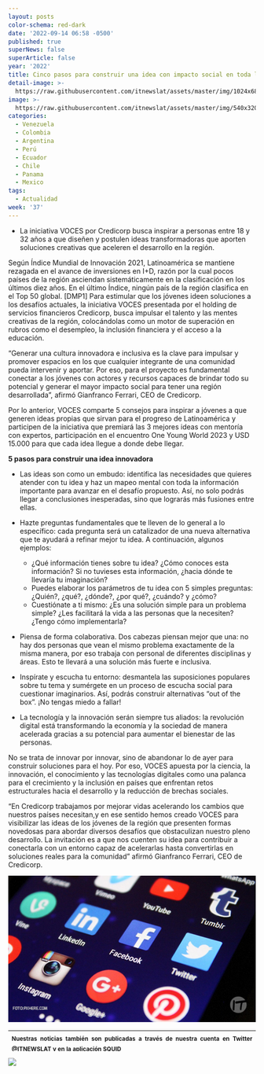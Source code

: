 ```yaml
---
layout: posts
color-schema: red-dark
date: '2022-09-14 06:58 -0500'
published: true
superNews: false
superArticle: false
year: '2022'
title: Cinco pasos para construir una idea con impacto social en toda la región
detail-image: >-
  https://raw.githubusercontent.com/itnewslat/assets/master/img/1024x680/Las-Redes-Sociales-g.jpg
image: >-
  https://raw.githubusercontent.com/itnewslat/assets/master/img/540x320/Las-Redes-Sociales-p.jpg
categories:
  - Venezuela
  - Colombia
  - Argentina
  - Perú
  - Ecuador
  - Chile
  - Panama
  - Mexico
tags:
  - Actualidad
week: '37'
---
```

- La iniciativa VOCES por Credicorp busca inspirar a personas entre 18 y 32 años a que diseñen y postulen ideas transformadoras que aporten soluciones creativas que aceleren el desarrollo en la región.

Según Índice Mundial de Innovación 2021, Latinoamérica se mantiene rezagada en el avance de inversiones en I+D, razón por la cual pocos países de la región asciendan sistemáticamente en la clasificación en los últimos diez años. En el último Índice, ningún país de la región clasifica en el Top 50 global. [DMP1] Para estimular que los jóvenes ideen soluciones a los desafíos actuales, la iniciativa VOCES presentada por el holding de servicios financieros Credicorp, busca impulsar el talento y las mentes creativas de la región, colocándolas como un motor de superación en rubros como el desempleo, la inclusión financiera y el acceso a la educación.

“Generar una cultura innovadora e inclusiva es la clave para impulsar y promover espacios en los que cualquier integrante de una comunidad pueda intervenir y aportar. Por eso, para el proyecto es fundamental conectar a los jóvenes con actores y recursos capaces de brindar todo su potencial y generar el mayor impacto social para tener una región desarrollada”, afirmó Gianfranco Ferrari, CEO de Credicorp.

Por lo anterior, VOCES comparte 5 consejos para inspirar a jóvenes a que generen ideas propias que sirvan para el progreso de Latinoamérica y participen de la iniciativa que premiará las 3 mejores ideas con mentoría con expertos, participación en el encuentro One Young World 2023 y USD 15.000 para que cada idea llegue a donde debe llegar.

**5 pasos para construir una idea innovadora**

- Las ideas son como un embudo: identifica las necesidades que quieres atender con tu idea y haz un mapeo mental con toda la información importante para avanzar en el desafío propuesto. Así, no solo podrás llegar a conclusiones inesperadas, sino que lograrás más fusiones entre ellas.
- Hazte preguntas fundamentales que te lleven de lo general a lo específico: cada pregunta será un catalizador de una nueva alternativa que te ayudará a refinar mejor tu idea. A continuación, algunos ejemplos:

	- ¿Qué información tienes sobre tu idea? ¿Cómo conoces esta información? Si no tuvieses esta información, ¿hacia dónde te llevaría  tu imaginación?
	- Puedes elaborar los parámetros de tu idea con 5 simples preguntas: ¿Quién?, ¿qué?, ¿dónde?, ¿por qué?, ¿cuándo? y ¿cómo?
	- Cuestiónate a ti mismo: ¿Es una solución simple para un problema simple? ¿Les facilitará la vida a las personas que la necesiten? ¿Tengo cómo implementarla?
    
- Piensa de forma colaborativa. Dos cabezas piensan mejor que una: no hay dos personas que vean el mismo problema exactamente de la misma manera, por eso trabaja con personal de diferentes disciplinas y áreas. Esto te llevará a una solución más fuerte e inclusiva.
- Inspírate y escucha tu entorno: desmantela las suposiciones populares sobre tu tema y sumérgete en un proceso de escucha social para cuestionar imaginarios. Así, podrás construir alternativas “out of the box”. ¡No tengas miedo a fallar!
- La tecnología y la innovación serán siempre tus aliados: la revolución digital está transformando la economía y la sociedad de manera acelerada gracias a su potencial para aumentar el bienestar de las personas.

No se trata de innovar por innovar, sino de abandonar lo de ayer para construir soluciones para el hoy. Por eso, VOCES apuesta por la ciencia, la innovación, el conocimiento y las tecnologías digitales como una palanca para el crecimiento y la inclusión en países que enfrentan retos estructurales hacia el desarrollo y la reducción de brechas sociales.

“En Credicorp trabajamos por mejorar vidas acelerando los cambios que nuestros países necesitan,y en ese sentido hemos creado VOCES para visibilizar las ideas de los jóvenes de la región que presenten formas novedosas para abordar diversos desafíos que obstaculizan nuestro pleno desarrollo. La invitación es a que nos cuenten su idea para contribuir a conectarla con un entorno capaz de acelerarlas hasta convertirlas en soluciones reales para la comunidad” afirmó Gianfranco Ferrari, CEO de Credicorp.

![](https://raw.githubusercontent.com/itnewslat/assets/master/img/540x320/Las-Redes-Sociales-p.jpg)

<table style="height: 42px;" width="569">
<tbody>
<tr>
<td style="text-align: justify;"><sub><strong>Nuestras noticias también son publicadas a través de nuestra cuenta en Twitter <a href="https://twitter.com/itnewslat?lang=es">@ITNEWSLAT</a> y en la aplicación <a href="https://squidapp.co/en/">SQUID</a></strong></sub></td>
</tr>
</tbody>
</table>

<img src="https://tracker.metricool.com/c3po.jpg?hash=56f88a41e39ab42c063cc51676587a04"/>